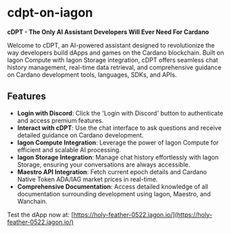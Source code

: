 # cdpt-on-iagon

**cDPT - The Only AI Assistant Developers Will Ever Need For Cardano**

Welcome to cDPT, an AI-powered assistant designed to revolutionize the way developers build dApps and games on the Cardano blockchain. Built on Iagon Compute with Iagon Storage integration, cDPT offers seamless chat history management, real-time data retrieval, and comprehensive guidance on Cardano development tools, languages, SDKs, and APIs.

## Features

- **Login with Discord**: Click the 'Login with Discord' button to authenticate and access premium features.
- **Interact with cDPT**: Use the chat interface to ask questions and receive detailed guidance on Cardano development.
- **Iagon Compute Integration**: Leverage the power of Iagon Compute for efficient and scalable AI processing.
- **Iagon Storage Integration**: Manage chat history effortlessly with Iagon Storage, ensuring your conversations are always accessible.
- **Maestro API Integration**: Fetch current epoch details and Cardano Native Token ADA/IAG market prices in real-time.
- **Comprehensive Documentation**: Access detailed knowledge of all documentation surrounding development using Iagon, Maestro, and Wanchain.

Test the dApp now at: [https://holy-feather-0522.iagon.io/](https://holy-feather-0522.iagon.io/)
